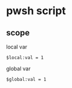 
# pwsh script


## scope

local var

```
$local:val = 1
```

global var

```
$global:val = 1
```



